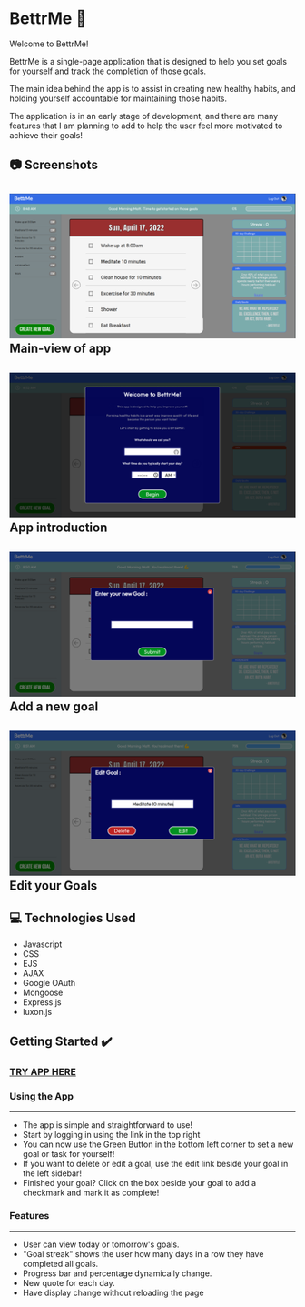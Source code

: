 
# BettrMe :muscle:

Welcome to BettrMe!

BettrMe is a single-page application that is designed to help you set goals for yourself and track the completion of those goals.

The main idea behind the app is to assist in creating new healthy habits, and holding yourself accountable for maintaining those habits.

The application is in an early stage of development, and there are many features that I am planning to add to help the user feel more motivated to achieve their goals!

## :camera: Screenshots

![Alt text](https://github.com/mattl999/BettrMe/blob/main/public/images/BettrMe%20Screenshots/BettrMe%20Main%20Page.png?raw=true)
Main-view of app
---
![Alt text](https://github.com/mattl999/BettrMe/blob/main/public/images/BettrMe%20Screenshots/BettrMe%20Intro%20Modal.png)
App introduction
---
![Alt text](https://github.com/mattl999/BettrMe/blob/main/public/images/BettrMe%20Screenshots/BettrMe%20Create%20Modal.png?raw=true)
Add a new goal
---
![Alt text](https://github.com/mattl999/BettrMe/blob/main/public/images/BettrMe%20Screenshots/BettrMe%20Edit%20Modal.png?raw=true)
Edit your Goals
---


## :computer: Technologies Used 

- Javascript
- CSS
- EJS
- AJAX
- Google OAuth
- Mongoose
- Express.js
- luxon.js


## Getting Started :heavy_check_mark:

### [TRY APP HERE](http://bettrme.herokuapp.com/)

### Using the App
---
- The app is simple and straightforward to use!
- Start by logging in using the link in the top right
- You can now use the Green Button in the bottom left corner to set a new goal or task for yourself!
- If you want to delete or edit a goal, use the edit link beside your goal in the left sidebar!
- Finished your goal? Click on the box beside your goal to add a checkmark and mark it as complete!

### Features
---
- User can view today or tomorrow's goals.
- "Goal streak" shows the user how many days in a row they have completed all goals.
- Progress bar and percentage dynamically change.
- New quote for each day.
- Have display change without reloading the page

